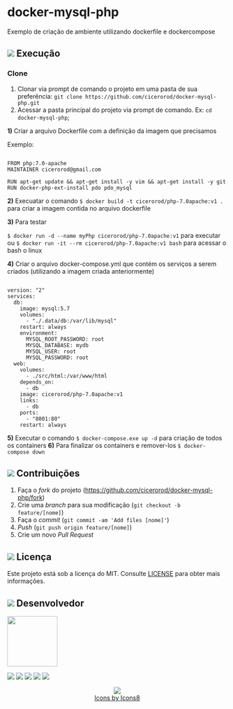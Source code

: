 # docker-mysql-php
  Exemplo de criação de ambiente utilizando dockerfile e dockercompose

## ![](https://img.icons8.com/metro/20/000000/run-command.png) Execução

### Clone

1. Clonar via prompt de comando o projeto em uma pasta de sua preferência: `git clone https://github.com/cicerorod/docker-mysql-php.git`
2. Acessar a pasta principal do projeto via prompt de comando. Ex: `cd docker-mysql-php`;

**1)** Criar a arquivo Dockerfile com a definição da imagem que precisamos

Exemplo:
 
```

FROM php:7.0-apache
MAINTAINER cicerorod@gmail.com

RUN apt-get update && apt-get install -y vim && apt-get install -y git
RUN docker-php-ext-install pdo pdo_mysql

``` 

**2)** Execuatar o comando `$ docker build -t cicerorod/php-7.0apache:v1 .` para criar a imagem contida no arquivo dockerfile

**3)** Para testar 

`$ docker run -d --name myPhp cicerorod/php-7.0apache:v1` para executar
ou 
`$ docker run -it --rm cicerorod/php-7.0apache:v1 bash` para acessar o bash o linux

**4)** Criar o arquivo docker-compose.yml que contém os serviços a serem criados (utilizando a imagem criada anteriormente)

```

version: "2"
services:
  db:
    image: mysql:5.7
    volumes:
      - "./.data/db:/var/lib/mysql"
    restart: always
    environment:
      MYSQL_ROOT_PASSWORD: root
      MYSQL_DATABASE: mydb
      MYSQL_USER: root
      MYSQL_PASSWORD: root
  web:
    volumes:
      - ./src/html:/var/www/html
    depends_on:
      - db
    image: cicerorod/php-7.0apache:v1
    links:
      - db
    ports:
      - "8001:80"
    restart: always

```

**5)** Executar o comando `$ docker-compose.exe up -d` para criação de todos os containers
**6)** Para finalizar os containers e remover-los `$ docker-compose down`


## ![](https://img.icons8.com/ios-glyphs/20/000000/pull-request.png) Contribuições

1. Faça o _fork_ do projeto (<https://github.com/cicerorod/docker-mysql-php/fork>)
2. Crie uma _branch_ para sua modificação (`git checkout -b feature/[nome]`)
3. Faça o _commit_ (`git commit -am 'Add files [nome]'`)
4. _Push_ (`git push origin feature/[nome]`)
5. Crie um novo _Pull Request_

## ![](https://img.icons8.com/windows/20/000000/regular-document.png) Licença

Este projeto está sob a licença do MIT. Consulte [LICENSE](https://github.com/cicerorod/docker-mysql-php/blob/master/LICENSE) para obter mais informações.

## ![](https://img.icons8.com/ios-glyphs/22/000000/code-file.png) Desenvolvedor

<img src="https://avatars.githubusercontent.com/cicerorod" width=115>

[![](https://img.icons8.com/fluent/30/000000/github.png)](https://github.com/cicerorod)
[![](https://img.icons8.com/metro/25/000000/linkedin.png)](https://www.linkedin.com/in/c%C3%ADcero-rodrigues-89623784/)
[![](https://img.icons8.com/metro/25/000000/facebook.png)](https://www.facebook.com/cicero.rodrigues.90834)
[![](https://img.icons8.com/material-rounded/29/000000/instagram-new.png)](https://www.instagram.com/cicero_rod/)
[![](https://img.icons8.com/metro/26/000000/email.png)](mailto:cicerorod@gmail.com)

<p align="center">
  <img src="https://img.icons8.com/wired/32/000000/icons8-new-logo.png" >
  </br>
  <a href="https://icons8.com/icon/">Icons by Icons8</a>
</p>



